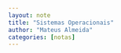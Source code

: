 ```yaml
---
layout: note
title: "Sistemas Operacionais"
author: "Mateus Almeida"
categories: [notas]
---
```


### 